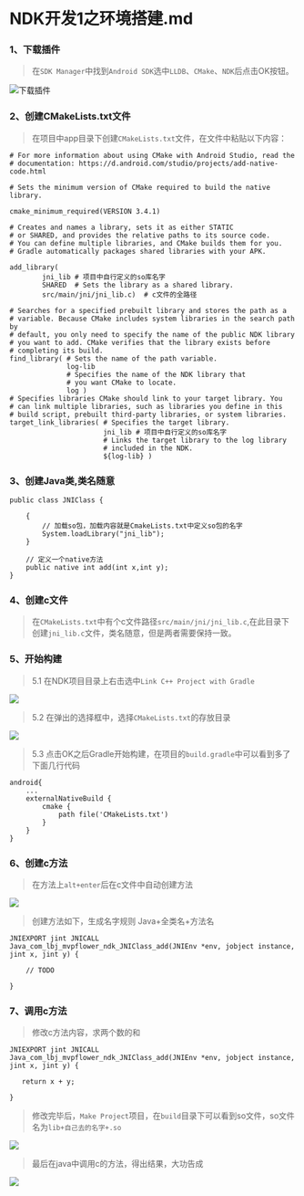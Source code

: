 # NDK开发1之环境搭建.md
### 1、下载插件
> 在```SDK Manager```中找到```Android SDK```选中```LLDB```、```CMake```、```NDK```后点击OK按钮。

![下载插件](https://user-gold-cdn.xitu.io/2019/3/21/169a05d8e5ba71d5?w=2090&h=1480&f=png&s=447945)

### 2、创建CMakeLists.txt文件
> 在项目中app目录下创建```CMakeLists.txt```文件，在文件中粘贴以下内容：
```
# For more information about using CMake with Android Studio, read the
# documentation: https://d.android.com/studio/projects/add-native-code.html
 
# Sets the minimum version of CMake required to build the native library.
 
cmake_minimum_required(VERSION 3.4.1)
 
# Creates and names a library, sets it as either STATIC
# or SHARED, and provides the relative paths to its source code.
# You can define multiple libraries, and CMake builds them for you.
# Gradle automatically packages shared libraries with your APK.
 
add_library( 
        jni_lib # 项目中自行定义的so库名字
        SHARED  # Sets the library as a shared library.
        src/main/jni/jni_lib.c)  # c文件的全路径
        
# Searches for a specified prebuilt library and stores the path as a
# variable. Because CMake includes system libraries in the search path by
# default, you only need to specify the name of the public NDK library
# you want to add. CMake verifies that the library exists before
# completing its build.
find_library( # Sets the name of the path variable.
              log-lib
              # Specifies the name of the NDK library that
              # you want CMake to locate.
              log )
# Specifies libraries CMake should link to your target library. You
# can link multiple libraries, such as libraries you define in this
# build script, prebuilt third-party libraries, or system libraries.
target_link_libraries( # Specifies the target library.
                       jni_lib # 项目中自行定义的so库名字
                       # Links the target library to the log library
                       # included in the NDK.
                       ${log-lib} )
```

### 3、创建Java类,类名随意
```
public class JNIClass {

    {
        // 加载so包，加载内容就是CmakeLists.txt中定义so包的名字
        System.loadLibrary("jni_lib");
    }

    // 定义一个native方法
    public native int add(int x,int y);
}
```

### 4、创建c文件
> 在```CMakeLists.txt```中有个c文件路径```src/main/jni/jni_lib.c```,在此目录下创建```jni_lib.c```文件，类名随意，但是两者需要保持一致。


### 5、开始构建
> 5.1 在NDK项目目录上右击选中```Link C++ Project with Gradle```

![](https://user-gold-cdn.xitu.io/2019/3/21/169a071f8c696845?w=1208&h=506&f=png&s=131007)

> 5.2 在弹出的选择框中，选择```CMakeLists.txt```的存放目录

![](https://user-gold-cdn.xitu.io/2019/3/21/169a0731ce424399?w=986&h=386&f=png&s=72042)

> 5.3 点击OK之后Gradle开始构建，在项目的```build.gradle```中可以看到多了下面几行代码

```
android{
    ...
    externalNativeBuild {
        cmake {
            path file('CMakeLists.txt')
        }
    }
}
```

### 6、创建c方法
> 在方法上```alt+enter```后在c文件中自动创建方法

![](https://user-gold-cdn.xitu.io/2019/3/21/169a07c0e8252753?w=1266&h=564&f=png&s=105172)

> 创建方法如下，生成名字规则 Java+全类名+方法名
```
JNIEXPORT jint JNICALL
Java_com_lbj_mvpflower_ndk_JNIClass_add(JNIEnv *env, jobject instance, jint x, jint y) {

    // TODO

}
```

### 7、调用c方法
> 修改c方法内容，求两个数的和

```
JNIEXPORT jint JNICALL
Java_com_lbj_mvpflower_ndk_JNIClass_add(JNIEnv *env, jobject instance, jint x, jint y) {

   return x + y;

}
```

> 修改完毕后，```Make Project```项目，在```build```目录下可以看到so文件，so文件名为```lib+自己去的名字+.so```

![](https://user-gold-cdn.xitu.io/2019/3/21/169a081b29f2f282?w=652&h=1004&f=png&s=115100)

> 最后在java中调用c的方法，得出结果，大功告成

![](https://user-gold-cdn.xitu.io/2019/3/21/169a08b976acc303?w=1896&h=222&f=png&s=96902)

